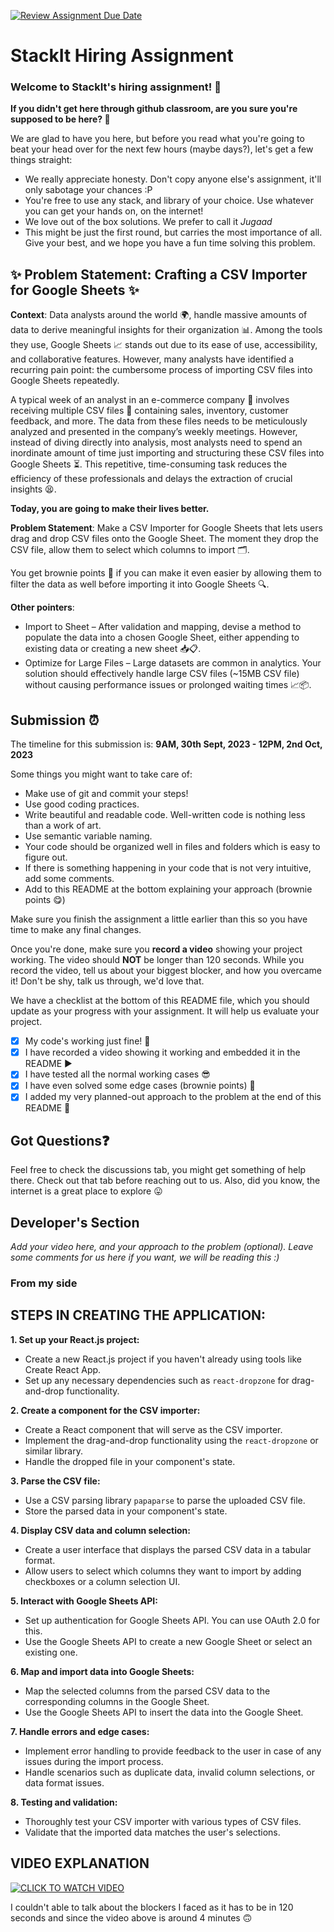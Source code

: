 [![Review Assignment Due Date](https://classroom.github.com/assets/deadline-readme-button-24ddc0f5d75046c5622901739e7c5dd533143b0c8e959d652212380cedb1ea36.svg)](https://classroom.github.com/a/_IojtdoU)

# StackIt Hiring Assignment

### Welcome to StackIt's hiring assignment! 🚀

**If you didn't get here through github classroom, are you sure you're supposed to be here? 🤨**

We are glad to have you here, but before you read what you're going to beat your head over for the next few hours (maybe days?), let's get a few things straight:

- We really appreciate honesty. Don't copy anyone else's assignment, it'll only sabotage your chances :P
- You're free to use any stack, and library of your choice. Use whatever you can get your hands on, on the internet!
- We love out of the box solutions. We prefer to call it _Jugaad_
- This might be just the first round, but carries the most importance of all. Give your best, and we hope you have a fun time solving this problem.

## ✨ **Problem Statement: Crafting a CSV Importer for Google Sheets** ✨

**Context**:
Data analysts around the world 🌍, handle massive amounts of data to derive meaningful insights for their organization 📊. Among the tools they use, Google Sheets 📈 stands out due to its ease of use, accessibility, and collaborative features. However, many analysts have identified a recurring pain point: the cumbersome process of importing CSV files into Google Sheets repeatedly.

A typical week of an analyst in an e-commerce company 🛒 involves receiving multiple CSV files 📁 containing sales, inventory, customer feedback, and more. The data from these files needs to be meticulously analyzed and presented in the company’s weekly meetings. However, instead of diving directly into analysis, most analysts need to spend an inordinate amount of time just importing and structuring these CSV files into Google Sheets ⏳. This repetitive, time-consuming task reduces the efficiency of these professionals and delays the extraction of crucial insights 😫.

**Today, you are going to make their lives better.**

**Problem Statement**:
Make a CSV Importer for Google Sheets that lets users drag and drop CSV files onto the Google Sheet. The moment they drop the CSV file, allow them to select which columns to import 🗂️.

You get brownie points 🍪 if you can make it even easier by allowing them to filter the data as well before importing it into Google Sheets 🔍.

**Other pointers**:

- Import to Sheet – After validation and mapping, devise a method to populate the data into a chosen Google Sheet, either appending to existing data or creating a new sheet 📥📋.
- Optimize for Large Files – Large datasets are common in analytics. Your solution should effectively handle large CSV files (~15MB CSV file) without causing performance issues or prolonged waiting times 📈📦.

## Submission ⏰

The timeline for this submission is: **9AM, 30th Sept, 2023 - 12PM, 2nd Oct, 2023**

Some things you might want to take care of:

- Make use of git and commit your steps!
- Use good coding practices.
- Write beautiful and readable code. Well-written code is nothing less than a work of art.
- Use semantic variable naming.
- Your code should be organized well in files and folders which is easy to figure out.
- If there is something happening in your code that is not very intuitive, add some comments.
- Add to this README at the bottom explaining your approach (brownie points 😋)

Make sure you finish the assignment a little earlier than this so you have time to make any final changes.

Once you're done, make sure you **record a video** showing your project working. The video should **NOT** be longer than 120 seconds. While you record the video, tell us about your biggest blocker, and how you overcame it! Don't be shy, talk us through, we'd love that.

We have a checklist at the bottom of this README file, which you should update as your progress with your assignment. It will help us evaluate your project.

- [x] My code's working just fine! 🥳
- [x] I have recorded a video showing it working and embedded it in the README ▶️
- [x] I have tested all the normal working cases 😎
- [x] I have even solved some edge cases (brownie points) 💪
- [x] I added my very planned-out approach to the problem at the end of this README 📜

## Got Questions❓

Feel free to check the discussions tab, you might get something of help there. Check out that tab before reaching out to us. Also, did you know, the internet is a great place to explore 😛

## Developer's Section

_Add your video here, and your approach to the problem (optional). Leave some comments for us here if you want, we will be reading this :)_

### From my side

## STEPS IN CREATING THE APPLICATION:

**1. Set up your React.js project:**

- Create a new React.js project if you haven't already using tools like Create React App.
- Set up any necessary dependencies such as `react-dropzone` for drag-and-drop functionality.

**2. Create a component for the CSV importer:**

- Create a React component that will serve as the CSV importer.
- Implement the drag-and-drop functionality using the `react-dropzone` or similar library.
- Handle the dropped file in your component's state.

**3. Parse the CSV file:**

- Use a CSV parsing library `papaparse` to parse the uploaded CSV file.
- Store the parsed data in your component's state.

**4. Display CSV data and column selection:**

- Create a user interface that displays the parsed CSV data in a tabular format.
- Allow users to select which columns they want to import by adding checkboxes or a column selection UI.

**5. Interact with Google Sheets API:**

- Set up authentication for Google Sheets API. You can use OAuth 2.0 for this.
- Use the Google Sheets API to create a new Google Sheet or select an existing one.

**6. Map and import data into Google Sheets:**

- Map the selected columns from the parsed CSV data to the corresponding columns in the Google Sheet.
- Use the Google Sheets API to insert the data into the Google Sheet.

**7. Handle errors and edge cases:**

- Implement error handling to provide feedback to the user in case of any issues during the import process.
- Handle scenarios such as duplicate data, invalid column selections, or data format issues.

**8. Testing and validation:**

- Thoroughly test your CSV importer with various types of CSV files.
- Validate that the imported data matches the user's selections.

## VIDEO EXPLANATION

[![CLICK TO WATCH VIDEO](https://drive.google.com/file/d/1rTMWj-XO0CbUHtIlB7YqgDfTztjICOXR/view?usp=drive_link)](https://drive.google.com/file/d/1rTMWj-XO0CbUHtIlB7YqgDfTztjICOXR/view?usp=drive_link)

I couldn't able to talk about the blockers I faced as it has to be in 120 seconds and since the video above is around 4 minutes 🙃

